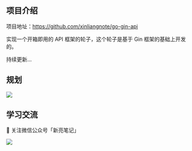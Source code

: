## 项目介绍

项目地址：https://github.com/xinliangnote/go-gin-api

实现一个开箱即用的 API 框架的轮子，这个轮子是基于 Gin 框架的基础上开发的。

持续更新... 

## 规划

![](https://github.com/xinliangnote/Go/blob/master/01-Gin框架/images/1_api_1.png)

## 学习交流

:star2: 关注微信公众号「新亮笔记」

![](https://github.com/xinliangnote/Go/blob/master/00-基础语法/images/qr.jpg)

